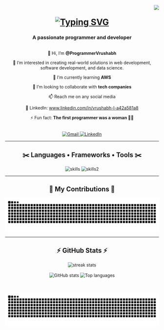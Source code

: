 <!-- Visitor Badge -->
<img align="right" src="https://visitor-badge.laobi.icu/badge?page_id=programmerVrushabh.visitor-badge" />

<h1 align="center">
  <a href="https://git.io/typing-svg">
    <img src="https://readme-typing-svg.demolab.com?font=Righteous&size=35&pause=1000&width=500&height=70&lines=Hi+there!%F0%9F%91%8B;I'm+Vrushabh+Nipane;CSE+Data+Science+Student;Programmer+and+Developer" alt="Typing SVG" />
  </a>
</h1>

<h3 align="center">A passionate programmer and developer</h3>

<br/>

<div align="center">
  👋 Hi, I’m <b>@ProgrammerVrushabh</b>  
 
  👀 I’m interested in creating real-world solutions in web development, software development, and data science.  
  
  🌱 I’m currently learning <b>AWS</b> 
  
  💞️ I’m looking to collaborate with <b>tech companies</b>  
  
  📫 Reach me on any social media  
  
  💼 LinkedIn: <a href="https://www.linkedin.com/in/vrushabh-l-a42a581a8/" target="_blank">www.linkedin.com/in/vrushabh-l-a42a581a8</a>  
  
  ⚡ Fun fact: <b>The first programmer was a woman 👩‍💻</b>
</div>

<br/>

<div align="center">
  <a href="mailto:nipanevrushabh6@gmail.com">
    <picture>
      <source media="(prefers-color-scheme: dark)" srcset="https://img.shields.io/badge/Gmail-EB4335?style=for-the-badge&logo=gmail&logoColor=white" />
      <source media="(prefers-color-scheme: light)" srcset="https://img.shields.io/badge/Gmail-D14836?style=for-the-badge&logo=gmail&logoColor=white" />
      <img alt="Gmail" src="https://img.shields.io/badge/Gmail-D14836?style=for-the-badge&logo=gmail&logoColor=white" />
    </picture>
  </a>
  <a href="https://www.linkedin.com/in/vrushabh-l-a42a581a8/" target="_blank">
    <picture>
      <source media="(prefers-color-scheme: dark)" srcset="https://img.shields.io/badge/LinkedIn-0A66C2?style=for-the-badge&logo=linkedin&logoColor=white" />
      <source media="(prefers-color-scheme: light)" srcset="https://img.shields.io/badge/LinkedIn-0077B5?style=for-the-badge&logo=linkedin&logoColor=white" />
      <img alt="LinkedIn" src="https://img.shields.io/badge/LinkedIn-0077B5?style=for-the-badge&logo=linkedin&logoColor=white" />
    </picture>
  </a>
</div>

<hr/>

<h2 align="center">✂️ Languages • Frameworks • Tools ✂️</h2>

<div align="center">
  <img src="https://skillicons.dev/icons?i=aws,java,javascript,github,python,mongodb&perline=3" alt="skills" />  
  <img src="https://skillicons.dev/icons?i=mysql,html,css,vscode,git,r&perline=3" alt="skills2" />
</div>

<hr/>

<h2 align="center">🐍 My Contributions 🐍</h2>

<div align="center">
  <picture>
    <source media="(prefers-color-scheme: dark)" srcset="https://raw.githubusercontent.com/programmerVrushabh/programmerVrushabh/output/github-contribution-grid-snake-dark.svg" />
    <source media="(prefers-color-scheme: light)" srcset="https://raw.githubusercontent.com/programmerVrushabh/programmerVrushabh/output/github-contribution-grid-snake.svg" />
    <img alt="snake eating my contributions" src="https://raw.githubusercontent.com/programmerVrushabh/programmerVrushabh/output/github-contribution-grid-snake.svg" />
  </picture>
</div>


<hr/>

<h2 align="center">⚡ GitHub Stats ⚡</h2>

<div align="center">
  <picture>
    <source 
      srcset="https://streak-stats.demolab.com?user=ProgrammerVrushabh&count_private=true&theme=react&border_radius=10&ring=00FFFF&fire=FF6F00#gh-dark-mode-only" 
      media="(prefers-color-scheme: dark)" />
    <source 
      srcset="https://streak-stats.demolab.com?user=ProgrammerVrushabh&count_private=true&theme=default&border_radius=10#gh-light-mode-only" 
      media="(prefers-color-scheme: light)" />
    <img width="390" alt="streak stats" src="https://streak-stats.demolab.com?user=ProgrammerVrushabh&count_private=true&theme=react&border_radius=10" />
  </picture>
  <br/><br/>
  <picture>
    <source 
      srcset="https://github-readme-stats.vercel.app/api?username=ProgrammerVrushabh&show_icons=true&theme=react&rank_icon=github&border_radius=10#gh-dark-mode-only" 
      media="(prefers-color-scheme: dark)" />
    <source 
      srcset="https://github-readme-stats.vercel.app/api?username=ProgrammerVrushabh&show_icons=true&theme=default&rank_icon=github&border_radius=10#gh-light-mode-only" 
      media="(prefers-color-scheme: light)" />
    <img width="390" alt="GitHub stats" src="https://github-readme-stats.vercel.app/api?username=ProgrammerVrushabh&show_icons=true&theme=react&border_radius=10" />
  </picture>
  <picture>
    <source 
      srcset="https://github-readme-stats.vercel.app/api/top-langs/?username=ProgrammerVrushabh&layout=compact&theme=react&border_radius=10#gh-dark-mode-only" 
      media="(prefers-color-scheme: dark)" />
    <source 
      srcset="https://github-readme-stats.vercel.app/api/top-langs/?username=ProgrammerVrushabh&layout=compact&theme=default&border_radius=10#gh-light-mode-only" 
      media="(prefers-color-scheme: light)" />
    <img width="390" alt="Top languages" src="https://github-readme-stats.vercel.app/api/top-langs/?username=ProgrammerVrushabh&layout=compact&theme=react&border_radius=10" />
  </picture>
</div>

<br/><br/>
<img alt="snake eating my contributions" src="https://raw.githubusercontent.com/ProgrammerVrushabh/ProgrammerVrushabh/output/github-contribution-grid-snake.svg" />

